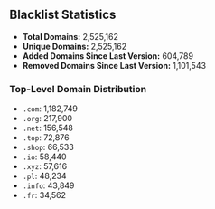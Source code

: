 ## Blacklist Statistics

- **Total Domains:** 2,525,162
- **Unique Domains:** 2,525,162
- **Added Domains Since Last Version:** 604,789
- **Removed Domains Since Last Version:** 1,101,543

### Top-Level Domain Distribution

-  `.com`: 1,182,749
-  `.org`: 217,900
-  `.net`: 156,548
-  `.top`: 72,876
-  `.shop`: 66,533
-  `.io`: 58,440
-  `.xyz`: 57,616
-  `.pl`: 48,234
-  `.info`: 43,849
-  `.fr`: 34,562
